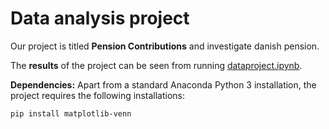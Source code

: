 # Data analysis project

Our project is titled **Pension Contributions** and investigate danish pension.

The **results** of the project can be seen from running [dataproject.ipynb](dataproject.ipynb).


**Dependencies:** Apart from a standard Anaconda Python 3 installation, the project requires the following installations:

``pip install matplotlib-venn``